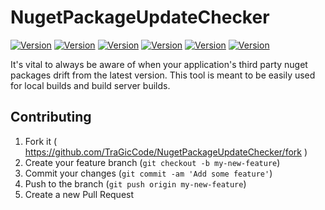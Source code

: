 # NugetPackageUpdateChecker


[![Version](https://img.shields.io/badge/Version-1.0.0-blue.svg)]()
[![Version](https://ci.appveyor.com/api/projects/status/github/TraGicCode/NugetPackageUpdateChecker?svg=true)]()
[![Version](https://img.shields.io/badge/Coverage-95.45%25-brightgreen.svg)]()
[![Version](https://img.shields.io/badge/Dependencies-up--to--date-brightgreen.svg)]()
[![Version](https://img.shields.io/badge/License-MIT-blue.svg)]()
[![Version](https://img.shields.io/badge/Contact-@TraGicCode-blue.svg)]()

It's vital to always be aware of when your application's third party nuget packages drift from the latest version.  This tool is meant to be easily used for local builds and build server builds.


## Contributing

1. Fork it ( https://github.com/TraGicCode/NugetPackageUpdateChecker/fork )
2. Create your feature branch (`git checkout -b my-new-feature`)
3. Commit your changes (`git commit -am 'Add some feature'`)
4. Push to the branch (`git push origin my-new-feature`)
5. Create a new Pull Request

